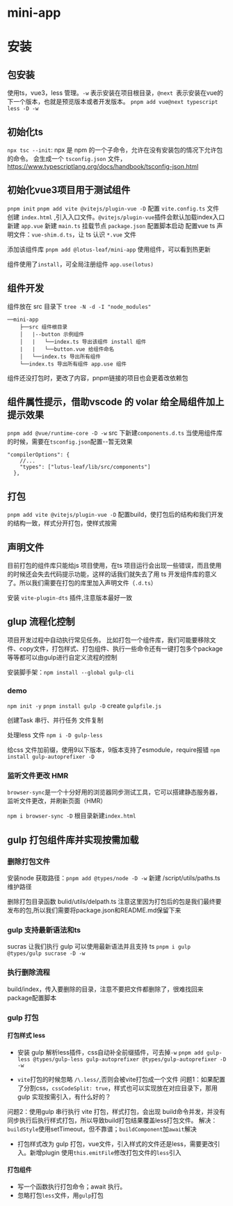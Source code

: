 # mini-app
# 安装
## 包安装
使用ts，vue3，less 管理。`-w` 表示安装在项目根目录，`@next `表示安装在vue的下一个版本，也就是预览版本或者开发版本。
`pnpm add vue@next typescript less -D -w`

## 初始化ts
`npx tsc --init`: npx 是 npm 的一个子命令，允许在没有安装包的情况下允许包的命令。
会生成一个 `tsconfig.json` 文件，https://www.typescriptlang.org/docs/handbook/tsconfig-json.html

## 初始化vue3项目用于测试组件
`pnpm init`
`pnpm add vite @vitejs/plugin-vue -D`
配置 `vite.config.ts` 文件
创建 `index.html` ,引入入口文件。`@vitejs/plugin-vue`插件会默认加载index入口
新建 `app.vue`
新建 `main.ts` 挂载节点
`package.json` 配置脚本启动
配置vue ts 声明文件：`vue-shim.d.ts`，让 ts 认识 `*.vue` 文件

添加该组件库 `pnpm add @lotus-leaf/mini-app`
使用组件，可以看到热更新

组件使用了`install`，可全局注册组件
`app.use(lotus)`

## 组件开发
组件放在 src 目录下
`tree -N -d -I "node_modules" `
```
──mini-app
    ├──src 组件根目录 
    │   |--button 示例组件
    │   |   └──index.ts 导出该组件 install 组件
    |   |   └──button.vue 给组件命名
    │   └──index.ts 导出所有组件
    └──index.ts 导出所有组件 app.use 组件
```
组件还没打包时，更改了内容，pnpm链接的项目也会更着改依赖包

## 组件属性提示，借助vscode 的 volar 给全局组件加上提示效果
`pnpm add @vue/runtime-core -D -w`
src 下新建`components.d.ts`
当使用组件库的时候，需要在`tsconfig.json`配置--暂无效果
```
"compilerOptions": {
    //...
    "types": ["lutus-leaf/lib/src/components"]
  },
```

## 打包
`pnpm add vite @vitejs/plugin-vue -D`
配置build，使打包后的结构和我们开发的结构一致，样式分开打包，使样式按需

## 声明文件
目前打包的组件库只能给js 项目使用，在ts 项目运行会出现一些错误，而且使用的时候还会失去代码提示功能，这样的话我们就失去了用 ts 开发组件库的意义了。所以我们需要在打包的库里加入声明文件（`.d.ts`）

安装 `vite-plugin-dts` 插件,注意版本最好一致

## glup 流程化控制
项目开发过程中自动执行常见任务。
比如打包一个组件库，我们可能要移除文件、copy文件，打包样式、打包组件、执行一些命令还有一键打包多个package等等都可以由gulp进行自定义流程的控制

安装脚手架：`npm install --global gulp-cli`

### demo
`npm init -y`
`pnpm install gulp -D`
create `gulpfile.js`

创建Task
串行、并行任务
文件复制

处理less 文件
`npm i -D gulp-less`

给css 文件加前缀，使用9以下版本，9版本支持了esmodule，require报错
`npm install gulp-autoprefixer -D`

### 监听文件更改 HMR
`browser-sync`是一个十分好用的浏览器同步测试工具，它可以搭建静态服务器，监听文件更改，并刷新页面（HMR）

`npm i browser-sync -D`
根目录新建`index.html`

## gulp 打包组件库并实现按需加载

### 删除打包文件
安装node 获取路径：`pnpm add @types/node -D -w`
新建 /script/utils/paths.ts 维护路径

删除打包目录函数 bulid/utils/delpath.ts
注意这里因为打包后的包是我们最终要发布的包,所以我们需要将package.json和README.md保留下来

### gulp 支持最新语法和ts
 sucras 让我们执行 gulp 可以使用最新语法并且支持 ts
`pnpm i gulp @types/gulp sucrase -D -w`

### 执行删除流程
build/index，传入要删除的目录，注意不要把文件都删除了，很难找回来
package配置脚本

### gulp 打包
#### 打包样式 less
- 安装 gulp 解析less插件，css自动补全前缀插件，可去掉`-w`
`pnpm add gulp-less @types/gulp-less gulp-autoprefixer @types/gulp-autoprefixer -D -w`

- `vite`打包的时候忽略 `/\.less/`,否则会被vite打包成一个文件
问题1：如果配置了分割css，`cssCodeSplit: true`，样式也可以实现放在对应目录下，那用 gulp 实现按需引入，有什么好的？

问题2：使用gulp 串行执行 vite 打包，样式打包，会出现 build命令并发，并没有同步执行后执行样式打包，所以导致build打包结果覆盖less打包文件。
解决：`buildStyle`使用setTimeout，但不靠谱；`buildComponent`加`await`解决

- 打包样式改为 gulp 打包，vue文件，引入样式的文件还是less，需要更改引入。新增plugin
使用`this.emitFile`修改打包文件的`less`引入

#### 打包组件
- 写一个函数执行打包命令；await 执行。
- 忽略打包`less`文件，用`gulp`打包
